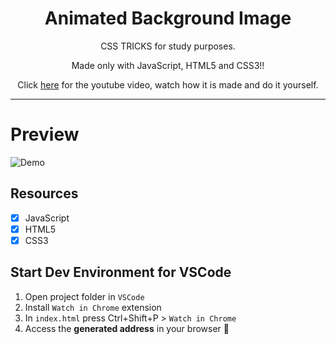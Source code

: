 <h1 align="center">
Animated Background Image
</h1>

<p align="center">CSS TRICKS for study purposes.</p>
<p align="center">Made only with JavaScript, HTML5 and CSS3!!</p>
<p align="center">Click <a href="https://www.youtube.com/watch?v=abo0x86sQb4">here</a> for the youtube video, watch how it is made and do it yourself.</p>

<hr>

# Preview

![Demo](demo.gif)

## Resources

- [x] JavaScript
- [x] HTML5
- [x] CSS3

## Start Dev Environment for VSCode

1. Open project folder in `VSCode`
2. Install `Watch in Chrome` extension
3. In `index.html` press Ctrl+Shift+P > `Watch in Chrome`
4. Access the **generated address** in your browser 🚀
